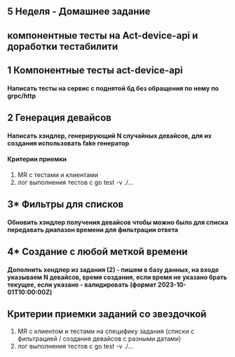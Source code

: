 ## 5 Неделя - Домашнее задание
## компонентные тесты на Act-device-api и доработки тестабилити

## 1 Компонентные тесты act-device-api
#### Написать тесты на сервис с поднятой бд без обращения по нему по grpc/http

## 2 Генерация девайсов
#### Написать хэндлер, генерирующий N случайных девайсов, для их создания использовать fake генератор

#### Критерии приемки

1. MR с тестами и клиентами
2. лог выполнения тестов с go test -v ./...

##  3* Фильтры для списков
#### Обновить хэндлер получения девайсов чтобы можно было для списка передавать диапазон времени для фильтрации ответа

##  4* Создание с любой меткой времени
####  Дополнить хендлер из задания (2) -  пишем в базу данных, на входе указываем N девайсов, время создания, если время не указано брать текущее, если указано - валидировать (формат 2023-10-01T10:00:00Z)

## Критерии приемки заданий со звездочкой
1. MR с клиентом и тестами на специфику задания (списки с фильтрацией / создание девайсов с разными датами)
2. лог выполнения тестов с go test -v ./...
